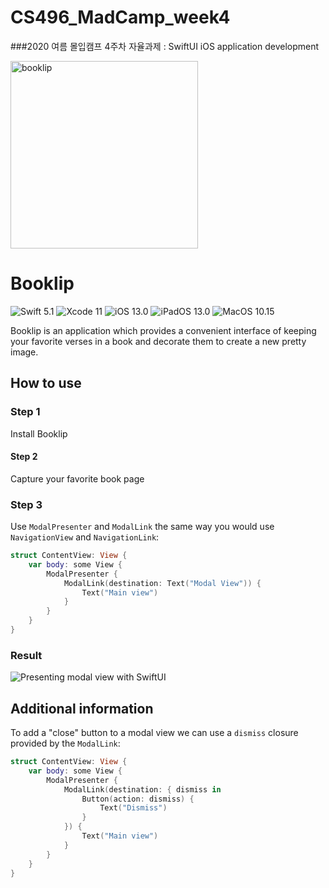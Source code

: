 # CS496_MadCamp_week4
###2020 여름 몰입캠프 4주차 자율과제 : SwiftUI iOS application development

<a href="https://imgbb.com/"><img src="https://i.ibb.co/BCyLGv5/booklip.png" alt="booklip" border="0" width="300"></a><br /><a target='_blank' href='https://geojsonlint.com/'></a>

# Booklip

![Swift 5.1](https://img.shields.io/badge/Swift-5.1-FA5B2C) ![Xcode 11](https://img.shields.io/badge/Xcode-11-44B3F6) ![iOS 13.0](https://img.shields.io/badge/iOS-13.0-178DF6) ![iPadOS 13.0](https://img.shields.io/badge/iPadOS-13.0-178DF6) ![MacOS 10.15](https://img.shields.io/badge/MacOS-10.15-178DF6)

Booklip is an application which provides a convenient interface of keeping your favorite verses in a book and decorate them to create a new pretty image.

## How to use
### Step 1
Install Booklip

#### Step 2
Capture your favorite book page

### Step 3
Use `ModalPresenter` and `ModalLink` the same way you would use `NavigationView` and `NavigationLink`:

```swift
struct ContentView: View {
    var body: some View {
        ModalPresenter {
            ModalLink(destination: Text("Modal View")) {
                Text("Main view")
            }
        }
    }
}
```

### Result
![Presenting modal view with SwiftUI](./Docs/Resources/displaying-modal-view.gif)


## Additional information
To add a "close" button to a modal view we can use a `dismiss` closure provided by the `ModalLink`:

```swift
struct ContentView: View {
    var body: some View {
        ModalPresenter {
            ModalLink(destination: { dismiss in
                Button(action: dismiss) {
                    Text("Dismiss")
                }
            }) {
                Text("Main view")
            }
        }
    }
}
